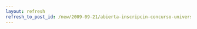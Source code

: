```yaml
---
layout: refresh
refresh_to_post_id: /new/2009-09-21/abierta-inscripcin-concurso-universitario-de-software-libre-de-clm.html
---
```

